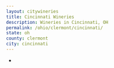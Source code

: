 ```yaml
---
layout: citywineries
title: Cincinnati Wineries
description: Wineries in Cincinnati, OH
permalink: /ohio/clermont/cincinnati/
state: oh
county: clermont
city: cincinnati
---
```

-
